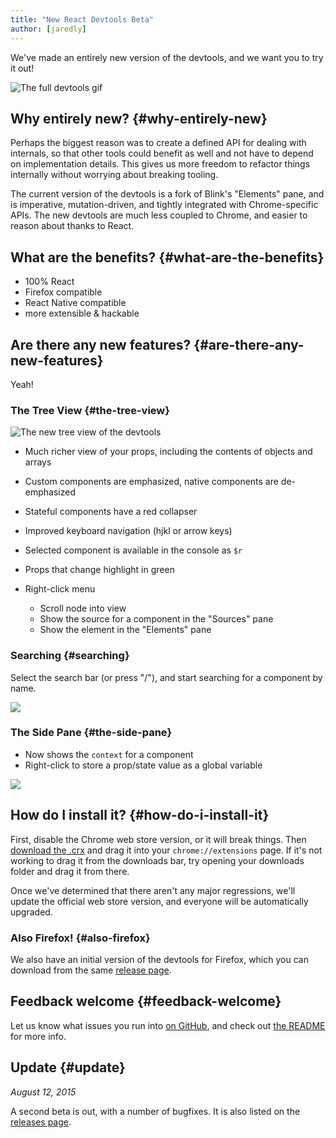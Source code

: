```yaml
---
title: "New React Devtools Beta"
author: [jaredly]
---
```


We've made an entirely new version of the devtools, and we want you to try it
out!

![The full devtools gif](../images/blog/devtools-full.gif)

## Why entirely new? {#why-entirely-new}

Perhaps the biggest reason was to create a defined API for dealing with
internals, so that other tools could benefit as well and not have to depend on
implementation details. This gives us more freedom to refactor things
internally without worrying about breaking tooling.

The current version of the devtools is a fork of Blink's "Elements" pane, and
is imperative, mutation-driven, and tightly integrated with Chrome-specific
APIs. The new devtools are much less coupled to Chrome, and easier to reason
about thanks to React.

## What are the benefits? {#what-are-the-benefits}

- 100% React
- Firefox compatible
- React Native compatible
- more extensible & hackable

## Are there any new features? {#are-there-any-new-features}

Yeah!

### The Tree View {#the-tree-view}

![The new tree view of the devtools](../images/blog/devtools-tree-view.png)

- Much richer view of your props, including the contents of objects and arrays
- Custom components are emphasized, native components are de-emphasized
- Stateful components have a red collapser
- Improved keyboard navigation (hjkl or arrow keys)
- Selected component is available in the console as `$r`
- Props that change highlight in green
- Right-click menu

  - Scroll node into view
  - Show the source for a component in the "Sources" pane
  - Show the element in the "Elements" pane

### Searching {#searching}

Select the search bar (or press "/"), and start searching for a component by
name.

![](../images/blog/devtools-search.gif)

### The Side Pane {#the-side-pane}

- Now shows the `context` for a component
- Right-click to store a prop/state value as a global variable

![](../images/blog/devtools-side-pane.gif)

## How do I install it? {#how-do-i-install-it}

First, disable the Chrome web store version, or it will break things. Then
[download the .crx](https://github.com/facebook/react-devtools/releases) and
drag it into your `chrome://extensions` page. If it's not working to drag it
from the downloads bar, try opening your downloads folder and drag it from
there.

Once we've determined that there aren't any major regressions, we'll update
the official web store version, and everyone will be automatically upgraded.

### Also Firefox! {#also-firefox}

We also have an initial version of the devtools for Firefox, which you can
download from the same [release page](https://github.com/facebook/react-devtools/releases).

## Feedback welcome {#feedback-welcome}

Let us know what issues you run into
[on GitHub](https://github.com/facebook/react-devtools/issues), and check out
[the README](https://github.com/facebook/react-devtools/tree/devtools-next)
for more info.

## Update {#update}
*August 12, 2015*

A second beta is out, with a number of bugfixes. It is also listed on the
[releases page](https://github.com/facebook/react-devtools/releases).
